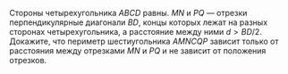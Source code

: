 Стороны четырехугольника $ABCD$ равны. $MN$ и $PQ$ — отрезки 
перпендикулярные диагонали $BD$, концы которых лежат на разных сторонах 
четырехугольника, а расстояние между ними $d  >  BD/2$. Докажите, что 
периметр шестиугольника $AMNCQP$ зависит только от расстояния между 
отрезками $MN$ и $PQ$ и не зависит от положения отрезков.
